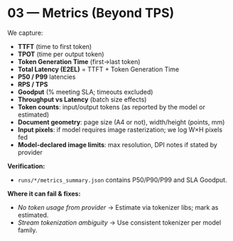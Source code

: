 # 03 — Metrics (Beyond TPS)

We capture:
- **TTFT** (time to first token)
- **TPOT** (time per output token)
- **Token Generation Time** (first→last token)
- **Total Latency (E2EL)** = TTFT + Token Generation Time
- **P50 / P99** latencies
- **RPS / TPS**
- **Goodput** (% meeting SLA; timeouts excluded)
- **Throughput vs Latency** (batch size effects)
- **Token counts**: input/output tokens (as reported by the model or estimated)
- **Document geometry**: page size (A4 or not), width/height (points, mm)
- **Input pixels**: if model requires image rasterization; we log W×H pixels fed
- **Model-declared image limits**: max resolution, DPI notes if stated by provider

**Verification:**
- `runs/*/metrics_summary.json` contains P50/P90/P99 and SLA Goodput.

**Where it can fail & fixes:**
- *No token usage from provider* → Estimate via tokenizer libs; mark as estimated.
- *Stream tokenization ambiguity* → Use consistent tokenizer per model family.
